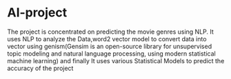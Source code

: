 # AI-project
The project is concentrated on predicting the movie genres using NLP. It uses NLP to analyze the Data,word2 vector model to convert data into vector using genism(Gensim is
an open-source library for unsupervised topic modeling and natural language processing, using modern statistical machine learning) and finally It uses various Statistical Models to predict the
accuracy of the project
